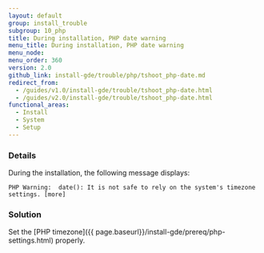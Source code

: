 ```yaml
---
layout: default
group: install_trouble
subgroup: 10_php
title: During installation, PHP date warning
menu_title: During installation, PHP date warning
menu_node:
menu_order: 360
version: 2.0
github_link: install-gde/trouble/php/tshoot_php-date.md
redirect_from:
  - /guides/v1.0/install-gde/trouble/tshoot_php-date.html
  - /guides/v2.0/install-gde/trouble/tshoot_php-date.html
functional_areas:
  - Install
  - System
  - Setup
---
```


### Details

During the installation, the following message displays: 

	PHP Warning:  date(): It is not safe to rely on the system's timezone settings. [more]

### Solution

Set the [PHP timezone]({{ page.baseurl}}/install-gde/prereq/php-settings.html) properly.

